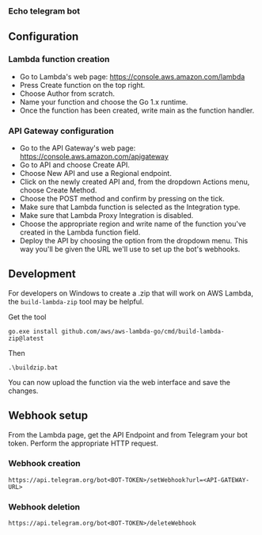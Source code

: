 ### Echo telegram bot

## Configuration

### Lambda function creation
* Go to Lambda's web page: https://console.aws.amazon.com/lambda
* Press Create function on the top right.
* Choose Author from scratch.
* Name your function and choose the Go 1.x runtime.
* Once the function has been created, write main as the function handler.

### API Gateway configuration
* Go to the API Gateway's web page: https://console.aws.amazon.com/apigateway
* Go to API and choose Create API.
* Choose New API and use a Regional endpoint.
* Click on the newly created API and, from the dropdown Actions menu, choose Create Method.
* Choose the POST method and confirm by pressing on the tick.
* Make sure that Lambda function is selected as the Integration type.
* Make sure that Lambda Proxy Integration is disabled.
* Choose the appropriate region and write name of the function you've created in the Lambda function field.
* Deploy the API by choosing the option from the dropdown menu. This way you'll be given the URL we'll use to set up the bot's webhooks.

## Development

For developers on Windows to create a .zip that will work on AWS Lambda, the `build-lambda-zip` tool may be helpful.

Get the tool
```
go.exe install github.com/aws/aws-lambda-go/cmd/build-lambda-zip@latest
```
Then
```
.\buildzip.bat
```

You can now upload the function via the web interface and save the changes.

## Webhook setup

From the Lambda page, get the API Endpoint and from Telegram your bot token.
Perform the appropriate HTTP request.

### Webhook creation

```
https://api.telegram.org/bot<BOT-TOKEN>/setWebhook?url=<API-GATEWAY-URL>
```

### Webhook deletion

```
https://api.telegram.org/bot<BOT-TOKEN>/deleteWebhook
```